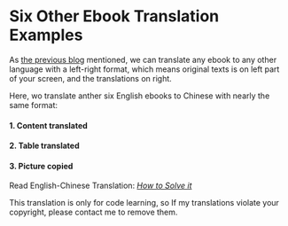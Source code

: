 # Six Other Ebook Translation Examples


As [the previous blog](https://doraemonj.github.io/translate_an_ebook_into_other_language/) mentioned, we can translate any ebook to any other language with a left-right format, which means original texts is on left part of your screen, and the translations on right.

Here, wo translate anther six English ebooks to Chinese with nearly the same format:

#### 1. Content translated



#### 2. Table translated



#### 3. Picture copied



Read English-Chinese Translation:  [*How to Solve it*](https://doraemonj.github.io/docs/b29_how_to_solve_it/en_zh.html)



This translation is only for code learning, so If my translations violate your copyright, please contact me to remove them.

